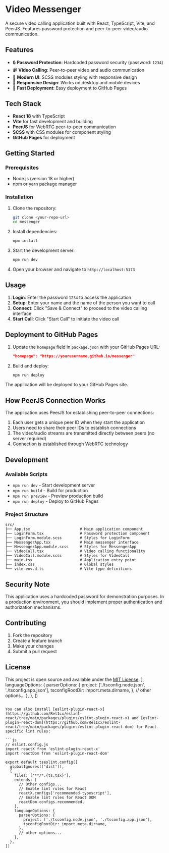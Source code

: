 # Video Messenger

A secure video calling application built with React, TypeScript, Vite, and PeerJS. Features password protection and peer-to-peer video/audio communication.

## Features

- 🔒 **Password Protection**: Hardcoded password security (password: `1234`)
- 📹 **Video Calling**: Peer-to-peer video and audio communication
- 🎨 **Modern UI**: SCSS modules styling with responsive design
- 📱 **Responsive Design**: Works on desktop and mobile devices
- 🚀 **Fast Deployment**: Easy deployment to GitHub Pages

## Tech Stack

- **React 18** with TypeScript
- **Vite** for fast development and building
- **PeerJS** for WebRTC peer-to-peer communication
- **SCSS** with CSS modules for component styling
- **GitHub Pages** for deployment

## Getting Started

### Prerequisites

- Node.js (version 18 or higher)
- npm or yarn package manager

### Installation

1. Clone the repository:
   ```bash
   git clone <your-repo-url>
   cd messenger
   ```

2. Install dependencies:
   ```bash
   npm install
   ```

3. Start the development server:
   ```bash
   npm run dev
   ```

4. Open your browser and navigate to `http://localhost:5173`

## Usage

1. **Login**: Enter the password `1234` to access the application
2. **Setup**: Enter your name and the name of the person you want to call
3. **Connect**: Click "Save & Connect" to proceed to the video calling interface
4. **Start Call**: Click "Start Call" to initiate the video call

## Deployment to GitHub Pages

1. Update the `homepage` field in `package.json` with your GitHub Pages URL:
   ```json
   "homepage": "https://yourusername.github.io/messenger"
   ```

2. Build and deploy:
   ```bash
   npm run deploy
   ```

The application will be deployed to your GitHub Pages site.

## How PeerJS Connection Works

The application uses PeerJS for establishing peer-to-peer connections:

1. Each user gets a unique peer ID when they start the application
2. Users need to share their peer IDs to establish connections
3. The video/audio streams are transmitted directly between peers (no server required)
4. Connection is established through WebRTC technology

## Development

### Available Scripts

- `npm run dev` - Start development server
- `npm run build` - Build for production
- `npm run preview` - Preview production build
- `npm run deploy` - Deploy to GitHub Pages

### Project Structure

```
src/
├── App.tsx                      # Main application component
├── LoginForm.tsx                # Password protection component
├── LoginForm.module.scss        # Styles for LoginForm
├── MessengerApp.tsx             # Main messenger interface
├── MessengerApp.module.scss     # Styles for MessengerApp
├── VideoCall.tsx                # Video calling functionality
├── VideoCall.module.scss        # Styles for VideoCall
├── main.tsx                     # Application entry point
├── index.css                    # Global styles
└── vite-env.d.ts                # Vite type definitions
```

## Security Note

This application uses a hardcoded password for demonstration purposes. In a production environment, you should implement proper authentication and authorization mechanisms.

## Contributing

1. Fork the repository
2. Create a feature branch
3. Make your changes
4. Submit a pull request

## License

This project is open source and available under the [MIT License](LICENSE).
    ],
    languageOptions: {
      parserOptions: {
        project: ['./tsconfig.node.json', './tsconfig.app.json'],
        tsconfigRootDir: import.meta.dirname,
      },
      // other options...
    },
  },
])
```

You can also install [eslint-plugin-react-x](https://github.com/Rel1cx/eslint-react/tree/main/packages/plugins/eslint-plugin-react-x) and [eslint-plugin-react-dom](https://github.com/Rel1cx/eslint-react/tree/main/packages/plugins/eslint-plugin-react-dom) for React-specific lint rules:

```js
// eslint.config.js
import reactX from 'eslint-plugin-react-x'
import reactDom from 'eslint-plugin-react-dom'

export default tseslint.config([
  globalIgnores(['dist']),
  {
    files: ['**/*.{ts,tsx}'],
    extends: [
      // Other configs...
      // Enable lint rules for React
      reactX.configs['recommended-typescript'],
      // Enable lint rules for React DOM
      reactDom.configs.recommended,
    ],
    languageOptions: {
      parserOptions: {
        project: ['./tsconfig.node.json', './tsconfig.app.json'],
        tsconfigRootDir: import.meta.dirname,
      },
      // other options...
    },
  },
])
```
